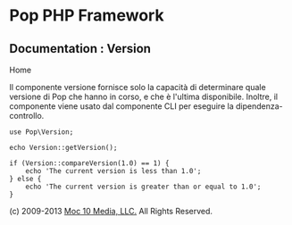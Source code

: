 Pop PHP Framework
=================

Documentation : Version
-----------------------

Home

Il componente versione fornisce solo la capacità di determinare quale
versione di Pop che hanno in corso, e che è l'ultima disponibile.
Inoltre, il componente viene usato dal componente CLI per eseguire la
dipendenza-controllo.

    use Pop\Version;

    echo Version::getVersion();

    if (Version::compareVersion(1.0) == 1) {
        echo 'The current version is less than 1.0';
    } else {
        echo 'The current version is greater than or equal to 1.0';
    }

\(c) 2009-2013 [Moc 10 Media, LLC.](http://www.moc10media.com) All
Rights Reserved.
